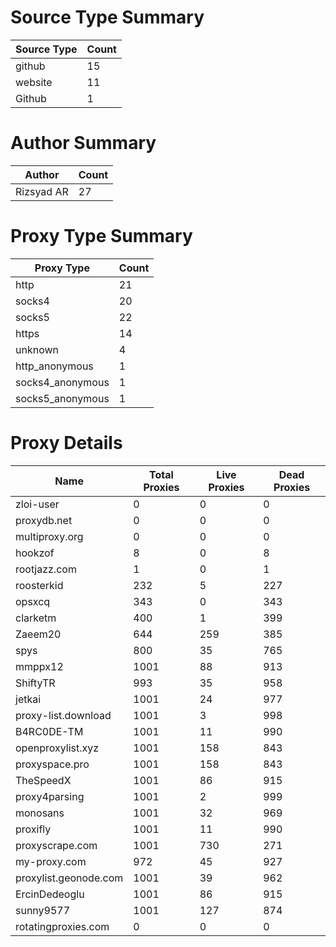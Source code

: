 # Source Type Summary

| Source Type | Count |
|-------------|-------|
| github | 15 |
| website | 11 |
| Github | 1 |


# Author Summary

| Author | Count |
|--------|-------|
| Rizsyad AR | 27 |


# Proxy Type Summary

| Proxy Type | Count |
|------------|-------|
| http | 21 |
| socks4 | 20 |
| socks5 | 22 |
| https | 14 |
| unknown | 4 |
| http_anonymous | 1 |
| socks4_anonymous | 1 |
| socks5_anonymous | 1 |


# Proxy Details

| Name | Total Proxies | Live Proxies | Dead Proxies |
|------|---------------|--------------|---------------|
| zloi-user | 0 | 0 | 0 |
| proxydb.net | 0 | 0 | 0 |
| multiproxy.org | 0 | 0 | 0 |
| hookzof | 8 | 0 | 8 |
| rootjazz.com | 1 | 0 | 1 |
| roosterkid | 232 | 5 | 227 |
| opsxcq | 343 | 0 | 343 |
| clarketm | 400 | 1 | 399 |
| Zaeem20 | 644 | 259 | 385 |
| spys | 800 | 35 | 765 |
| mmppx12 | 1001 | 88 | 913 |
| ShiftyTR | 993 | 35 | 958 |
| jetkai | 1001 | 24 | 977 |
| proxy-list.download | 1001 | 3 | 998 |
| B4RC0DE-TM | 1001 | 11 | 990 |
| openproxylist.xyz | 1001 | 158 | 843 |
| proxyspace.pro | 1001 | 158 | 843 |
| TheSpeedX | 1001 | 86 | 915 |
| proxy4parsing | 1001 | 2 | 999 |
| monosans | 1001 | 32 | 969 |
| proxifly | 1001 | 11 | 990 |
| proxyscrape.com | 1001 | 730 | 271 |
| my-proxy.com | 972 | 45 | 927 |
| proxylist.geonode.com | 1001 | 39 | 962 |
| ErcinDedeoglu | 1001 | 86 | 915 |
| sunny9577 | 1001 | 127 | 874 |
| rotatingproxies.com | 0 | 0 | 0 |
